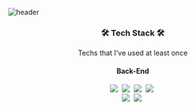 ![header](https://capsule-render.vercel.app/api?type=waving&color=0:B8E0FC,100:85B9DB&height=300&section=header&text=OhzL%20GitHub&fontSize=80&fontColor=FFFAFA&desc=Welcome%20to%20My%20GitHub!&DescSize=90!&fontAlign=50&fontAlignY=40&descAlign=63&descAlignY=53) 



<h3 align="center">🛠 Tech Stack 🛠</h3>

<p align="center"> Techs that I've used at least once </p>


<h4 align="center"> Back-End </h4>
<p align="center">
  <img src="https://img.shields.io/badge/Java-007396?style=flat-square&logo=Java&logoColor=white"/></a>&nbsp 
  <img src="https://img.shields.io/badge/Javascript-ffb13b?style=flat-square&logo=javascript&logoColor=white"/></a>&nbsp 
  <img src="https://img.shields.io/badge/css-1572B6?style=flat-square&logo=css3&logoColor=white"/></a>&nbsp 
  <img src="https://img.shields.io/badge/Python-3766AB?style=flat-square&logo=Python&logoColor=white"/></a>&nbsp 
  <br>
  <img src="https://img.shields.io/badge/SpringBoot-6DB33F?style=flat-square&logo=Spring&logoColor=white"/></a>&nbsp 
  <img src="https://img.shields.io/badge/aws-333664?style=flat-square&logo=amazon-aws&logoColor=white"/></a>&nbsp 
</p>
